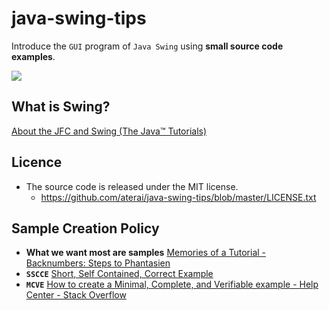 java-swing-tips
===============
Introduce the `GUI` program of `Java Swing` using **small source code examples**.

<img src="https://lh3.ggpht.com/_9Z4BYR88imo/TQslJy3MxYI/AAAAAAAAAts/xrxOCvbp-0A/s800/screenshots.png" />

What is Swing?
---------------
[About the JFC and Swing (The Java™ Tutorials)][0]

Licence
---------------
- The source code is released under the MIT license.
    - https://github.com/aterai/java-swing-tips/blob/master/LICENSE.txt

Sample Creation Policy
---------------
- **What we want most are samples** [Memories of a Tutorial - Backnumbers: Steps to Phantasien][1]
- **`SSCCE`** [Short, Self Contained, Correct Example][2]
- **`MCVE`** [How to create a Minimal, Complete, and Verifiable example - Help Center - Stack Overflow][3]

[0]: https://docs.oracle.com/javase/tutorial/uiswing/start/about.html
[1]: http://steps.dodgson.org/bn/2007/07/06/
[2]: http://sscce.org/
[3]: https://stackoverflow.com/help/mcve
